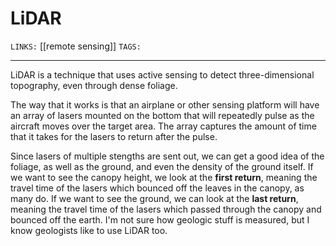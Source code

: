 # LiDAR
`LINKS:` [[remote sensing]]
`TAGS:`

---
LiDAR is a  technique that uses active sensing to detect three-dimensional topography, even through dense foliage. 

The way that it works is that an airplane or other sensing platform will have an array of lasers mounted on the bottom that will repeatedly pulse as the aircraft moves over the target area. The array captures the amount of time that it takes for the lasers to return after the pulse.

Since lasers of multiple stengths are sent out, we can get a good idea of the foliage, as well as the ground, and even the density of the ground itself. If we want to see the canopy height, we look at the **first return**, meaning the travel time of the lasers which bounced off the leaves in the canopy, as many do. If we want to see the ground, we can look at the **last return**, meaning the travel time of the lasers which passed through the canopy and bounced off the earth. I'm not sure how geologic stuff is measured, but I know geologists like to use LiDAR too. 
